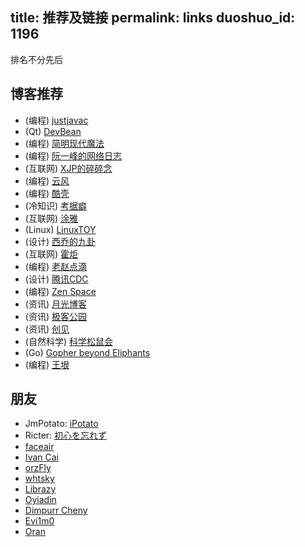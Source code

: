 title: 推荐及链接
permalink: links
duoshuo_id: 1196
---

排名不分先后

## 博客推荐

* (编程) [justjavac](http://justjavac.com/)
* (Qt) [DevBean](http://www.devbean.net/)
* (编程) [简明现代魔法](http://www.nowamagic.net/librarys/veda/)
* (编程) [阮一峰的网络日志](http://www.ruanyifeng.com/blog/)
* (互联网) [XJP的碎碎念](http://www.xjp.cc/)
* (编程) [云风](http://blog.codingnow.com/)
* (编程) [酷壳](http://coolshell.cn/)
* (冷知识) [考据癖](http://localhost-8080.com/)
* (互联网) [涂雅](http://iove.net/)
* (Linux) [LinuxTOY](http://linuxtoy.org/)
* (设计) [西乔的九卦](http://blog.xiqiao.info/)
* (互联网) [霍炬](http://blog.devep.net/virushuo/)
* (编程) [老赵点滴](http://blog.zhaojie.me/)
* (设计) [腾讯CDC](http://cdc.tencent.com/)
* (编程) [Zen Space](http://reeze.cn/)
* (资讯) [月光博客](http://www.williamlong.info/)
* (资讯) [极客公园](http://www.geekpark.net/)
* (资讯) [创见](http://tech2ipo.com/)
* (自然科学) [科学松鼠会](http://songshuhui.net/)
* (Go) [Gopher beyond Eliphants](http://www.mikespook.com/)
* (编程) [王垠](http://www.yinwang.org/)

## 朋友

* JmPotato: [iPotato](http://ipotato.me/)
* Ricter: [初心を忘れず](http://www.ricter.me/)
* [faceair](http://www.faceair.me/)
* [Ivan Cai](http://www.ivancai.me/)
* [orzFly](http://orzfly.com/)
* [whtsky](http://whouz.com/)
* [Librazy](http://im.librazy.org/)
* [Oyiadin](http://oyiadin.com/)
* [Dimpurr Cheny](http://im.dimpurr.com/)
* [Evi1m0](http://evilsay.cc/)
* [Oran](http://oran.pw/)

